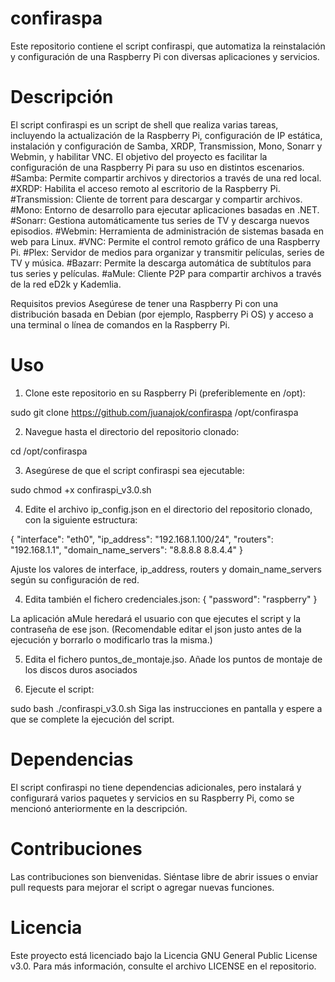 # confiraspa
Este repositorio contiene el script confiraspi, que automatiza la reinstalación y configuración de una Raspberry Pi con diversas aplicaciones y servicios.

Descripción
===========
El script confiraspi es un script de shell que realiza varias tareas, incluyendo la actualización de la Raspberry Pi, configuración de IP estática, instalación y configuración de Samba, XRDP, Transmission, Mono, Sonarr y Webmin, y habilitar VNC. El objetivo del proyecto es facilitar la configuración de una Raspberry Pi para su uso en distintos escenarios.
#Samba: Permite compartir archivos y directorios a través de una red local.
#XRDP: Habilita el acceso remoto al escritorio de la Raspberry Pi.
#Transmission: Cliente de torrent para descargar y compartir archivos.
#Mono: Entorno de desarrollo para ejecutar aplicaciones basadas en .NET.
#Sonarr: Gestiona automáticamente tus series de TV y descarga nuevos episodios.
#Webmin: Herramienta de administración de sistemas basada en web para Linux.
#VNC: Permite el control remoto gráfico de una Raspberry Pi.
#Plex: Servidor de medios para organizar y transmitir películas, series de TV y música.
#Bazarr: Permite la descarga automática de subtítulos para tus series y películas.
#aMule: Cliente P2P para compartir archivos a través de la red eD2k y Kademlia.

Requisitos previos
Asegúrese de tener una Raspberry Pi con una distribución basada en Debian (por ejemplo, Raspberry Pi OS) y acceso a una terminal o línea de comandos en la Raspberry Pi.


Uso
====
1)  Clone este repositorio en su Raspberry Pi (preferiblemente en /opt): 
 
sudo git clone https://github.com/juanajok/confiraspa /opt/confiraspa

2)  Navegue hasta el directorio del repositorio clonado:
 
cd /opt/confiraspa

3)  Asegúrese de que el script confiraspi sea ejecutable:

sudo chmod +x confiraspi_v3.0.sh

4)  Edite el archivo ip_config.json en el directorio del repositorio clonado, con la siguiente estructura:

{
  "interface": "eth0",
  "ip_address": "192.168.1.100/24",
  "routers": "192.168.1.1",
  "domain_name_servers": "8.8.8.8 8.8.4.4"
}

Ajuste los valores de interface, ip_address, routers y domain_name_servers según su configuración de red.

4)  Edita también el fichero credenciales.json:
{
       "password": "raspberry"
}

La aplicación aMule heredará el usuario con que ejecutes el script y la contraseña de ese json. (Recomendable editar el json justo antes de la ejecución y borrarlo o modificarlo tras la misma.)

5) Edita el fichero puntos_de_montaje.jso. Añade los puntos de montaje de los discos duros asociados

6)  Ejecute el script:

sudo bash ./confiraspi_v3.0.sh
Siga las instrucciones en pantalla y espere a que se complete la ejecución del script.


Dependencias
============
El script confiraspi no tiene dependencias adicionales, pero instalará y configurará varios paquetes y servicios en su Raspberry Pi, como se mencionó anteriormente en la descripción.


Contribuciones
==============
Las contribuciones son bienvenidas. Siéntase libre de abrir issues o enviar pull requests para mejorar el script o agregar nuevas funciones.


Licencia
========
Este proyecto está licenciado bajo la Licencia GNU General Public License v3.0. Para más información, consulte el archivo LICENSE en el repositorio.
